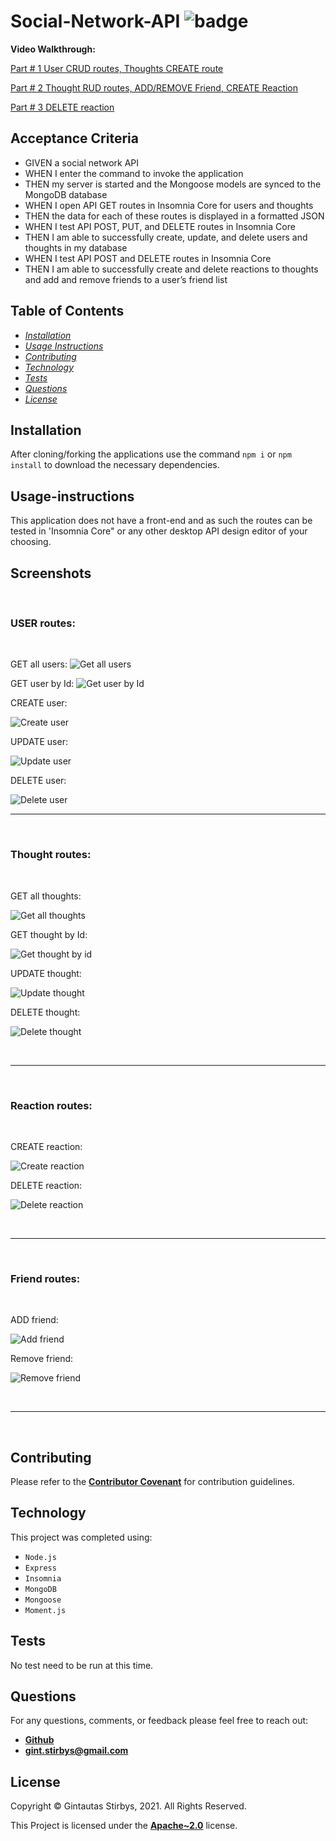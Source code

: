 # Social-Network-API ![badge](https://img.shields.io/badge/License-Apache~2.0-brightgreen.svg)  


**Video Walkthrough:**

[Part # 1 User CRUD routes, Thoughts CREATE route](https://drive.google.com/file/d/1KEHk0f5oW_MUx39kzipSBscAg5skVEy9/view?usp=sharing)




[Part # 2 Thought RUD routes, ADD/REMOVE Friend, CREATE Reaction](https://drive.google.com/file/d/1RRxm4TJESHYsfYH93PuYbJP6UUQU6Zwf/view?usp=sharing)




[Part # 3 DELETE reaction](https://drive.google.com/file/d/1hVTC9OeN8RWv_AZeJv70-7vipo9tQl8Y/view?usp=sharing)


## Acceptance Criteria

- GIVEN a social network API
- WHEN I enter the command to invoke the application
- THEN my server is started and the Mongoose models are synced to the MongoDB database
- WHEN I open API GET routes in Insomnia Core for users and thoughts
- THEN the data for each of these routes is displayed in a formatted JSON
- WHEN I test API POST, PUT, and DELETE routes in Insomnia Core
- THEN I am able to successfully create, update, and delete users and thoughts in my database
- WHEN I test API POST and DELETE routes in Insomnia Core
- THEN I am able to successfully create and delete reactions to thoughts and add and remove friends to a user’s friend list

## **Table of Contents**

* *[Installation](#installation)*
* *[Usage Instructions](#usage-instructions)*
* *[Contributing](#contributing)*
* *[Technology](#technology)*
* *[Tests](#tests)*
* *[Questions](#questions)*
* *[License](#license)*

## **Installation**

After cloning/forking the applications use the command `npm i` or `npm install` to download the necessary dependencies.



## **Usage-instructions**

This application does not have a front-end and as such the routes can be tested in 'Insomnia Core" or any other desktop API design editor of your choosing. 



## **Screenshots**

<br>

### USER routes:

<br>

GET all users: 
![Get all users](public/assets/Get-all-Users.png)

GET user by Id:
![Get user by Id](public/assets/Get-User-by-ID.png)

CREATE user:

![Create user](public/assets/Create-User-2.png)

UPDATE user: 

![Update user](public/assets/Update-User.png)

DELETE user:

![Delete user](public/assets/Delete-User-by-Id.png)

---

<br>

### Thought routes:

<br>

GET all thoughts:

![Get all thoughts](public/assets/Get-All-Thoughts.png)

GET thought by Id:

![Get thought by id](public/assets/Get-Thought-by-Id.png)

UPDATE thought:

![Update thought](public/assets/Update-Thought.png)

DELETE thought:

![Delete thought](public/assets/Delete-Thought-by-Id.png)

<br>

---

<br>

### Reaction routes:

<br>

CREATE reaction:

![Create reaction](public/assets/Create-Reaction.png)

DELETE reaction: 

![Delete reaction](public/assets/Delete-Reaction.png)

<br>

---

<br>

### Friend routes:

<br>

ADD friend:

![Add friend](public/assets/Add-Friend.png)

Remove friend:

![Remove friend](public/assets/Remove-Friend.png)

<br>

---

<br>





## **Contributing**

Please refer to the **[Contributor Covenant](https://www.contributor-covenant.org/)** for contribution guidelines.

## **Technology**

This project was completed using: 
- `Node.js`
- `Express`
- `Insomnia`
- `MongoDB`
- `Mongoose`
- `Moment.js`

## **Tests**  

No test need to be run at this time. 

## **Questions**

For any questions, comments, or feedback please feel free to reach out: <br>
- **[Github](https://github.com/gintstir)** 
- **<gint.stirbys@gmail.com>**

## **License** 

Copyright © Gintautas Stirbys, 2021.  All Rights Reserved.

This Project is licensed under the **[Apache~2.0](https://www.apache.org/licenses/LICENSE-2.0)** license.
